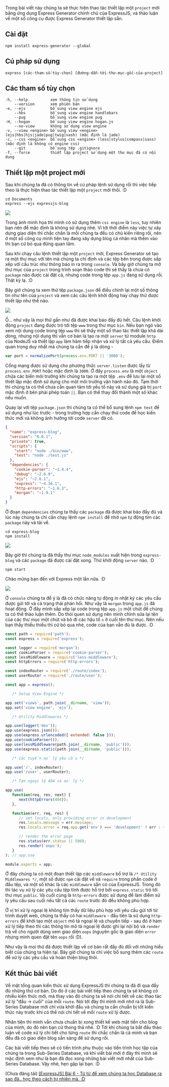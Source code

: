 Trong bài viết này chúng ta sẽ thực hiện thao tác thiết lập một `project` mới bằng ứng dụng Express Generator chính chủ của ExpressJS, và thảo luận về một số công cụ được Express Generator thiết lập sẵn.

## Cài đặt

```CMD-Terminal.io
npm install express-generator --global
```

## Cú pháp sử dụng

```CMD-Terminal.io
express [các-tham-số-tùy-chọn] [đường-dẫn-tới-thư-mục-gốc-của-project]
```

## Các tham số tùy chọn

```CMD-Terminal.io
-h, --help          xem thông tin sử dụng
    --version       xem phiên bản
-e, --ejs           bổ sung view engine ejs
    --hbs           bổ sung view engine handlebars
    --pug           bổ sung view engine pug
-H, --hogan         bổ sung view engine hogan.js
    --no-view       không sử dụng view engine
-v, --view <engine> bổ sung view <engine> (ejs|hbs|hjs|jade|pug|twig|vash) (mặc định là jade)
-c, --css <engine>  bổ sung css <engine> (less|stylus|compass|sass) (mặc định là không có engine css)
    --git           bổ sung tệp .gitignore
-f, --force         thiết lập project sử dụng một thư mục đã có nội dung
```

## Thiết lập một project mới

Sau khi chúng ta đã có thông tin về cú pháp lệnh sử dụng rồi thì việc tiếp theo là thực hiện thao tác thiết lập một `project` mới thôi.  :D

```CMD-Terminal.io
cd Documents
express --ejs expressjs-blog
```

![](https://images.viblo.asia/8e5a4876-b1d0-4a09-a612-6df76052165a.png)

Trong ảnh minh họa thì mình có sử dụng thêm `css engine` là `less`, tuy nhiên bạn nên để mặc định là không sử dụng nhé. Vì tới thời điểm này việc tự xây dựng giao diện thì chắc chắn là mỗi chúng ta đều có chủ kiến riêng rồi, nên ở một số công cụ mình tiện tay đang xây dựng blog cá nhân mà thêm vào thì bạn cứ bỏ qua đừng quan tâm.

Sau khi chạy câu lệnh thiết lập một `project` mới, Express Generator sẽ tạo ra một thư mục với tên mà chúng ta chỉ định và các tệp bên trong được sắp xếp với cấu trúc như thông báo in ra trong `console`. Và bây giờ chúng ta mở thư mục của `project` trong trình soạn thảo code thì sẽ thấy là chưa có `package` nào được cài đặt cả, nhưng code trong tệp `app.js` đang sử dụng rồi. Thật kỳ lạ. :D

Bây giờ chúng ta xem thử tệp `package.json` để điều chỉnh lại một số thông tin như tên của `project` và xem các câu lệnh khởi động hay chạy thử được thiết lập như thế nào.

![](https://images.viblo.asia/186be525-22ce-4f51-a74c-72b488611ae4.png)

Ồ... như vậy là mọi thứ gần như đã được khai báo đầy đủ hết. Câu lệnh khởi động `project` đang được trỏ tới tệp `www` trong thư mục `bin`. Nếu bạn ngó vào xem nội dung code trong tệp `www` thì sẽ thấy một số thao tác thiết lập khá dài dòng, nhưng nội dung thì vẫn cơ bản là tạo ra một `server` từ module `http` của NodeJS và thiết lập `app` làm hàm tiếp nhận và xử lý tất cả yêu cầu. Điểm quan trọng duy nhất mà chúng ta cần để ý là dòng -

```bin/www.js
var port = normalizePort(process.env.PORT || '3000');
```

Cổng mạng được sử dụng cho phương thức `server.listen` được lấy từ `process.env.PORT` hoặc mặc định là `3000`. Ở đây `process.env` là một `object` chứa các biến môi trường khi chúng ta tạo ra một tệp `.env` để lưu lại một số thiết lập mặc định sử dụng cho một môi trường vận hành nào đó. Tạm thời thì chúng ta có thể chưa cần quan tâm tới yếu tố này và sử dụng giá trị `port` mặc định ở bên phải phép toán `||`. Bạn có thể thay đổi thành một số khác nếu muốn.

Quay lại với tệp `package.json` thì chúng ta có thể bổ sung lệnh `npm test` để sử dụng như lúc trước - trong trường hợp cần chạy thử code để học kiến thức mới và không ảnh hưởng tới code `server` đã có.

```package.json
{
  "name": "express-blog",
  "version": "0.0.1",
  "private": true,
  "scripts": {
    "start": "node ./bin/www",
    "test": "node ./test.js"
  },
  "dependencies": {
    "cookie-parser": "~1.4.4",
    "debug": "~2.6.9",
    "ejs": "~2.6.1",
    "express": "~4.16.1",
    "http-errors": "~1.6.3",
    "morgan": "~1.9.1"
  }
}
```

Ở đoạn `dependencies` chúng ta thấy các `package` đã được khai báo đầy đủ và lúc này chúng ta chỉ cần chạy lệnh `npm install` để nhờ `npm` tự động tìm các `package` này và tải về.

```CMD-Terminal.io
cd express-blog
npm install
```

![](https://images.viblo.asia/1b363fd3-bf65-4758-8679-d78be0dc928b.png)

Bây giờ thì chúng ta đã thấy thư mục `node_modules` xuất hiện trong `express-blog` và các `package` đã được cài đặt xong. Thử khởi động `server` nào. :D

```CMD-Terminal.io
npm start
```

Chào mừng bạn đến với Express một lần nữa. :D

![](https://images.viblo.asia/a2a8c9ea-1bdd-4ffe-a41f-6a9c0dd8a55e.png)

Ở `console` chúng ta để ý là đã có chức năng tự động in nhật ký các yêu cầu được gửi tới và cả trạng thái phản hồi. Như vậy là `morgan` trong `app.js` đã hoạt động. Ở đây mình sắp xếp lại code trong tệp `app.js` một chút để chúng ta có thể thảo luận thêm. Do thói quen sử dụng nên mình chỉnh sửa lại tên của các thư mục một chút và bỏ đi các hậu tố `s` ở cuối tên thư mục. Nên nếu bạn thấy thiếu thiếu thì cứ bỏ qua nhé, code của bạn vẫn đủ là được. :D

```app.js
const path = require('path');
const express = require('express');

const logger = require('morgan');
const cookieParser = require('cookie-parser');
const lessMiddleware = require('less-middleware');
const httpErrors = require('http-errors');

const indexRouter = require('./route/index');
const userRouter = require('./route/user');

const app = express();

   /* Setup View Engine */

app.set('views', path.join(__dirname, 'view'));
app.set('view engine', 'ejs');

   /* Utility Middlewares */

app.use(logger('dev'));
app.use(express.json());
app.use(express.urlencoded({ extended: false }));
app.use(cookieParser());
app.use(lessMiddleware(path.join(__dirname, 'public')));
app.use(express.static(path.join(__dirname, 'public')));

   /* Các tuyến xử lý yêu cầu */

app.use('/', indexRouter);
app.use('/user', userRouter);

   /* Tạo ngoại lệ 404 và xử lý */

app.use(
   function(req, res, next) {
      next(httpErrors(404));
   },

   function(err, req, res) {
      // set locals, only providing error in development
      res.locals.message = err.message;
      res.locals.error = req.app.get('env') === 'development' ? err : {};

      // render the error page
      res.status(err.status || 500);
      res.render('oops');
   }
); // app.use

module.exports = app;
```

Ở đây chúng ta có một đoạn thiết lập các `middleware` bổ trợ là `/* Utility Middlewares */`, một số được `npm` cài đặt về và `require` trong phần code ở đầu tệp, và một số khác là các `middleware` sẵn có của ExpressJS. Trong đó thì tác vụ xử lý các yêu cầu tệp tĩnh được hỗ trợ bởi `express.static` trỏ tới thư mục `public`. Và cuối cùng là `http-errors` được sử dụng để làm điểm xử lý yêu cầu sau cuối nếu tất cả các `route` trước đó đều không phù hợp.

Ở vị trí xử lý ngoại lệ không tìm thấy dữ liệu phù hợp với yêu cầu gửi tới từ trình duyệt web, chúng ta thấy có hai `middleware` - đầu tiên là sử dụng `http-errors` để khởi tạo một `object` mô tả ngoại lệ và chuyển tiếp - sau đó ở hàm xử lý tiếp theo thì các thông tin mô tả ngoại lệ được ghi lại nội bộ và `render` trả về cho người dùng xem giao diện `oops` (nguyên gốc là giao diện `error` nhưng mình quen đặt tên `oops` rồi :D).

Như vậy là mọi thứ đã được thiết lập về cơ bản rất đầy đủ đối với những hiểu biết của chúng ta hiện tại. Bây giờ chúng ta chỉ việc bổ sung thêm các `route` để xử lý các yêu cầu và hoàn thiện blog thôi. 

## Kết thúc bài viết

Về mặt tổng quan kiến thức sử dụng ExpressJS thì chúng ta đã đi qua đầy đủ những thứ cơ bản. Do đó ở các bài viết tiếp theo chúng ta sẽ không có nhiều kiến thức mới, mà thay vào đó chúng ta sẽ nói chi tiết về các thao tác xử lý "đầu -> cuối" của mỗi `route`. Nói tới đây thì mình mới nhớ ra là Sub-Series Database mới chỉ vừa khởi đầu và chúng ta cần chuẩn bị tốt kiến thức này trước khi có thể nói chi tiết về mỗi `route` xử lý được. 

Nhân tiện thì mình vẫn chưa chuẩn bị xong thiết kế web mặt tiền cho blog của mình, do đó nên bạn cứ thong thả nhé. :D Tới khi chúng ta bắt đầu thảo luận về code xử lý chi tiết cho từng `route` thì chắc chắn là cả mình và bạn đều đã có giao diện blog sẵn sàng để sử dụng rồi.

Các bài viết tiếp theo sẽ có tiến trình phụ thuộc vào tiến trình học tập của chúng ta trong Sub-Series Database, và khi viết bài mới ở đây thì mình sẽ mặc định xem như là bạn đã đọc xong những bài viết mới nhất của Sub-Series Database. Vậy nhé, hẹn gặp lại bạn. :D

(Chưa đăng tải) [[ExpressJS] Bài 6 - Từ từ để xem chúng ta học Database ra sao đã.. học theo cách tự nhiên mà. :D](#)